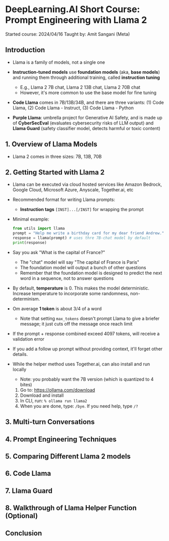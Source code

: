 # DeepLearning.AI Short Course: Prompt Engineering with Llama 2

Started course: 2024/04/16
Taught by: Amit Sangani (Meta)

## Introduction

* Llama is a family of models, not a single one

* **Instruction-tuned models** use **foundation models** (aka, **base models**) and running them through additional training, called **instruction tuning**
    - E.g., Llama 2 7B chat, Llama 2 13B chat, Llama 2 70B chat
    - However, it's more common to use the base model for fine tuning

- **Code Llama** comes in 7B/13B/34B, and there are three variants: (1) Code Llama, (2) Code Llama - Instruct, (3) Code Llama - Python

- **Purple Llama**: umbrella project for Generative AI Safety, and is made up of **CyberSecEval** (evaluates cybersecurity risks of LLM output) and **Llama Guard** (safety classifier model, detects harmful or toxic content)

## 1. Overview of Llama Models

* Llama 2 comes in three sizes: 7B, 13B, 70B

## 2. Getting Started with Llama 2

* Llama can be executed via cloud hosted services like Amazon Bedrock, Google Cloud, Microsoft Azure, Anyscale, Together.ai, etc

* Recommended format for writing Llama prompts:
    - **Instruction tags** `[INST]...[/INST]` for wrapping the prompt

* Minimal example:
    ```py
    from utils import llama
    prompt = "Help me write a birthday card for my dear friend Andrew."
    response = llama(prompt) # uses thre 7B-chat model by default
    print(response)
    ```

* Say you ask "What is the capital of France?"
    - The "chat" model will say "The capital of France is Paris"
    - The foundation model will output a bunch of other questions
    - Remember that the foundation model is designed to predict the next word in a sequence, not to answer questions

* By default, **temperature** is 0. This makes the model deterministic. Increase temperature to incorporate some randomness, non-determinism.

* Om average **1 token** is about 3/4 of a word
    - Note that setting `max_tokens` doesn't prompt Llama to give a briefer message; it just cuts off the message once reach limit

* If the prompt + response combined exceed 4097 tokens, will receive a validation error

* If you add a follow up prompt without providing context, it'll forget other details.

* While the helper method uses Together.ai, can also install and run locally
    - Note: you probably want the 7B version (which is quantized to 4 bites)
    1. Go to: https://ollama.com/download
    2. Download and install
    3. In CLI, run: `% ollama run llama2`
    4. When you are done, type: `/bye`. If you need help, type `/?`

## 3. Multi-turn Conversations

## 4. Prompt Engineering Techniques

## 5. Comparing Different Llama 2 models

## 6. Code Llama

## 7. Llama Guard

## 8. Walkthrough of Llama Helper Function (Optional)

## Conclusion